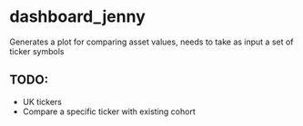 # dashboard_jenny
Generates a plot for comparing asset values, needs to take as input a set of ticker symbols

## TODO:
 - UK tickers
 - Compare a specific ticker with existing cohort

